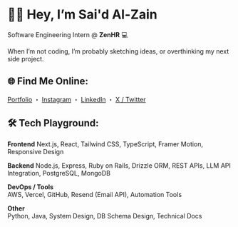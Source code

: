 # 🤙🏼 Hey, I’m Sai'd Al-Zain


Software Engineering Intern @ **ZenHR** 💻

When I’m not coding, I’m probably sketching ideas, or overthinking my next side project.


## 🌐 Find Me Online:
[Portfolio](https://Said-mz.com) ・ [Instagram](https://instagram.com/feartfulz) ・ [LinkedIn](https://linkedin.com/in/said-mz) ・ [X / Twitter](https://x.com/saiid_mz)


## 🛠️ Tech Playground:

**Frontend**
Next.js, React, Tailwind CSS, TypeScript, Framer Motion, Responsive Design

**Backend**
Node.js, Express, Ruby on Rails, Drizzle ORM, REST APIs, LLM API Integration, PostgreSQL, MongoDB

**DevOps / Tools**  
AWS, Vercel, GitHub, Resend (Email API), Automation Tools

**Other**  
Python, Java, System Design, DB Schema Design, Technical Docs
